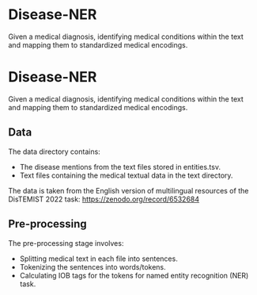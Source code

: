 # Disease-NER
Given a medical diagnosis, identifying medical conditions within the text and mapping them to standardized medical encodings.

# Disease-NER
Given a medical diagnosis, identifying medical conditions within the text and mapping them to standardized medical encodings.

## Data
The data directory contains:
- The disease mentions from the text files stored in entities.tsv.
- Text files containing the medical textual data in the text directory.

The data is taken from the English version of multilingual resources of the DisTEMIST 2022 task: https://zenodo.org/record/6532684  

## Pre-processing
The pre-processing stage involves:
- Splitting medical text in each file into sentences.
- Tokenizing the sentences into words/tokens.
- Calculating IOB tags for the tokens for named entity recognition (NER) task.
